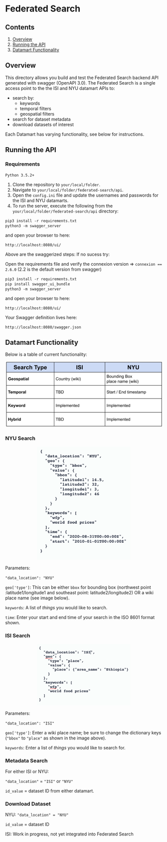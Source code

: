 # Federated Search

## Contents

1. [Overview](#overview)
2. [Running the API](#running-the-API)
3. [Datamart Functionality](#datamart-functionality)

## Overview
This directory allows you build and test the Federated Search backend API generated with swagger (OpenAPI 3.0). The Federated Search is a single access point to the the ISI and NYU datamart APIs to:

   - search by:
       - keywords
       - temporal filters 
       - geospatial filters
   - search for dataset metadata
   - download datasets of interest
   
Each Datamart has varying functionality, see below for instructions.

## Running the API

### Requirements 
    Python 3.5.2+
    
1. Clone the repository to `your/local/folder`.   
2. Navigate to `your/local/folder/federated-search/api`.  
3. Open the `config.ini` file and update the usernames and passwords for the ISI and NYU datamarts.
4. To run the server, execute the following from the `your/local/folder/federated-search/api` directory:

```
pip3 install -r requirements.txt
python3 -m swagger_server
```
and open your browser to here:

```
http://localhost:8080/ui/
```

Above are the swaggerized steps: If no sucess try:

Open the requirements file and verify the connexion version => `connexion == 2.6.0` (2.2 is the default version from swagger)

```
pip3 install -r requirements.txt   
pip install swagger_ui_bundle
python3 -m swagger_server
```

and open your browser to here:

```
http://localhost:8080/ui/
```

Your Swagger definition lives here:

```
http://localhost:8080/swagger.json
```
## Datamart Functionality

Below is a table of current functionality:

<p align="center">
<img src="https://github.com/WorldModelers/federated-search/blob/master/api/images/datamart_caps.png" alt="drawing" width="550"/>
</p>

### NYU Search

<p align="center">
<img src="https://github.com/WorldModelers/federated-search/blob/master/api/images/search.png" alt="drawing" width="300"/>
</p>

Parameters:

`"data_location": "NYU"`

`geo['type']`: This can be either `bbox` for bounding box (northwest point :latitude1/longitude1 and southeast point: latitude2/longitude2) OR a wiki place name (see image below).

`keywords`: A list of <i>things</i> you would like to search.

`time`: Enter your start and end time of your search in the ISO 8601 format shown.

### ISI Search

<p align="center">
<img src="https://github.com/WorldModelers/federated-search/blob/master/api/images/isi_search.png" alt="drawing" width="300"/>
</p>

Parameters:

`"data_location": "ISI"`

`geo['type']`: Enter a wiki place name; be sure to change the dictionary keys (`"bbox"` to `"place"` as shown in the image above).

`keywords`: Enter a list of <i>things</i> you would like to search for.

### Metadata Search

For either ISI or NYU:

`"data_location"` = `"ISI"` or `"NYU"`

`id_value` = dataset ID from either datamart. 

### Download Dataset

NYU:
`"data_location" = "NYU"`

`id_value` = dataset ID

ISI:
Work in progress, not yet integrated into Federated Search

